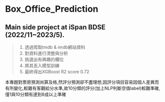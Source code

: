 # Box_Office_Prediction
Main side project at iSpan BDSE (2022/11~2023/5).</br>
------------------------------------------------------
> 1. 透過爬取tmdb & imdb網站資料
> 2. 對資料進行清整與分析
> 3. 挑選出有興趣的欄位
> 4. 將其丟入模型訓練
> 5. 最終得出XGBoost R2 score 0.72
> 
本專題對票房預測尚算及格,然評分預測卻不盡理想,因評分項目容易因個人差異而有所變化,較難有客觀給分水準,故10分類的評分(加上NLP判斷空值label)較難準確,僅1與10分類有達到8成以上準確
